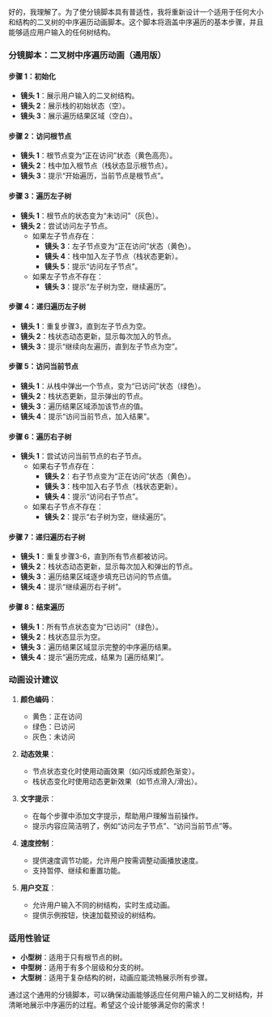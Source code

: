好的，我理解了。为了使分镜脚本具有普适性，我将重新设计一个适用于任何大小和结构的二叉树的中序遍历动画脚本。这个脚本将涵盖中序遍历的基本步骤，并且能够适应用户输入的任何树结构。

### **分镜脚本：二叉树中序遍历动画（通用版）**

#### **步骤 1：初始化**
- **镜头 1**：展示用户输入的二叉树结构。
- **镜头 2**：展示栈的初始状态（空）。
- **镜头 3**：展示遍历结果区域（空白）。

#### **步骤 2：访问根节点**
- **镜头 1**：根节点变为“正在访问”状态（黄色高亮）。
- **镜头 2**：栈中加入根节点（栈状态显示根节点）。
- **镜头 3**：提示“开始遍历，当前节点是根节点”。

#### **步骤 3：遍历左子树**
- **镜头 1**：根节点的状态变为“未访问”（灰色）。
- **镜头 2**：尝试访问左子节点。
  - 如果左子节点存在：
    - **镜头 3**：左子节点变为“正在访问”状态（黄色）。
    - **镜头 4**：栈中加入左子节点（栈状态更新）。
    - **镜头 5**：提示“访问左子节点”。
  - 如果左子节点不存在：
    - **镜头 3**：提示“左子树为空，继续遍历”。

#### **步骤 4：递归遍历左子树**
- **镜头 1**：重复步骤3，直到左子节点为空。
- **镜头 2**：栈状态动态更新，显示每次加入的节点。
- **镜头 3**：提示“继续向左遍历，直到左子节点为空”。

#### **步骤 5：访问当前节点**
- **镜头 1**：从栈中弹出一个节点，变为“已访问”状态（绿色）。
- **镜头 2**：栈状态更新，显示弹出的节点。
- **镜头 3**：遍历结果区域添加该节点的值。
- **镜头 4**：提示“访问当前节点，加入结果”。

#### **步骤 6：遍历右子树**
- **镜头 1**：尝试访问当前节点的右子节点。
  - 如果右子节点存在：
    - **镜头 2**：右子节点变为“正在访问”状态（黄色）。
    - **镜头 3**：栈中加入右子节点（栈状态更新）。
    - **镜头 4**：提示“访问右子节点”。
  - 如果右子节点不存在：
    - **镜头 2**：提示“右子树为空，继续遍历”。

#### **步骤 7：递归遍历右子树**
- **镜头 1**：重复步骤3-6，直到所有节点都被访问。
- **镜头 2**：栈状态动态更新，显示每次加入和弹出的节点。
- **镜头 3**：遍历结果区域逐步填充已访问的节点值。
- **镜头 4**：提示“继续遍历右子树”。

#### **步骤 8：结束遍历**
- **镜头 1**：所有节点状态变为“已访问”（绿色）。
- **镜头 2**：栈状态显示为空。
- **镜头 3**：遍历结果区域显示完整的中序遍历结果。
- **镜头 4**：提示“遍历完成，结果为 [遍历结果]”。

### **动画设计建议**
1. **颜色编码**：
   - 黄色：正在访问
   - 绿色：已访问
   - 灰色：未访问

2. **动态效果**：
   - 节点状态变化时使用动画效果（如闪烁或颜色渐变）。
   - 栈状态变化时使用动态更新效果（如节点滑入/滑出）。

3. **文字提示**：
   - 在每个步骤中添加文字提示，帮助用户理解当前操作。
   - 提示内容应简洁明了，例如“访问左子节点”、“访问当前节点”等。

4. **速度控制**：
   - 提供速度调节功能，允许用户按需调整动画播放速度。
   - 支持暂停、继续和重置功能。

5. **用户交互**：
   - 允许用户输入不同的树结构，实时生成动画。
   - 提供示例按钮，快速加载预设的树结构。

### **适用性验证**
- **小型树**：适用于只有根节点的树。
- **中型树**：适用于有多个层级和分支的树。
- **大型树**：适用于复杂结构的树，动画应能流畅展示所有步骤。

通过这个通用的分镜脚本，可以确保动画能够适应任何用户输入的二叉树结构，并清晰地展示中序遍历的过程。希望这个设计能够满足你的需求！